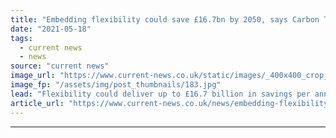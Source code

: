 ```yaml
---
title: "Embedding flexibility could save £16.7bn by 2050, says Carbon Trust"
date: "2021-05-18"
tags: 
  - current news
  - news
source: "current news"
image_url: "https://www.current-news.co.uk/static/images/_400x400_crop_center-center/Great-Britain-flexibility-credit-Carbon-Trust.jpg"
image_fp: "/assets/img/post_thumbnails/183.jpg"
lead: "​Flexibility could deliver up to £16.7 billion in savings per annum in 2050 according to a new report from the Carbon Trust."
article_url: "https://www.current-news.co.uk/news/embedding-flexibility-could-save-16-7bn-by-2050-says-carbon-trust?utm_source=rss-feeds&utm_medium=rss&utm_campaign=rss"
---
```


---
